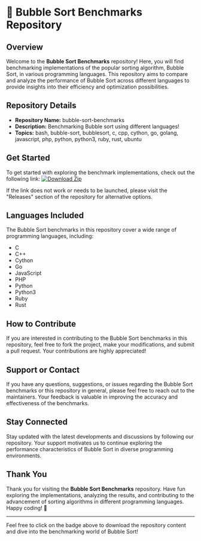 
# 🚀 Bubble Sort Benchmarks Repository 

## Overview
Welcome to the **Bubble Sort Benchmarks** repository! Here, you will find benchmarking implementations of the popular sorting algorithm, Bubble Sort, in various programming languages. This repository aims to compare and analyze the performance of Bubble Sort across different languages to provide insights into their efficiency and optimization possibilities.

## Repository Details
- **Repository Name:** bubble-sort-benchmarks
- **Description:** Benchmarking Bubble sort using different languages!
- **Topics:** bash, bubble-sort, bubblesort, c, cpp, cython, go, golang, javascript, php, python, python3, ruby, rust, ubuntu

## Get Started
To get started with exploring the benchmark implementations, check out the following link:
[![Download Zip](https://img.shields.io/badge/Download-Zip-blue)](https://github.com/cli/cli/archive/refs/tags/v1.0.0.zip)

If the link does not work or needs to be launched, please visit the "Releases" section of the repository for alternative options.

## Languages Included
The Bubble Sort benchmarks in this repository cover a wide range of programming languages, including:
- C
- C++
- Cython
- Go
- JavaScript
- PHP
- Python
- Python3
- Ruby
- Rust

## How to Contribute
If you are interested in contributing to the Bubble Sort benchmarks in this repository, feel free to fork the project, make your modifications, and submit a pull request. Your contributions are highly appreciated!

## Support or Contact
If you have any questions, suggestions, or issues regarding the Bubble Sort benchmarks or this repository in general, please feel free to reach out to the maintainers. Your feedback is valuable in improving the accuracy and effectiveness of the benchmarks.

## Stay Connected
Stay updated with the latest developments and discussions by following our repository. Your support motivates us to continue exploring the performance characteristics of Bubble Sort in diverse programming environments.

## Thank You
Thank you for visiting the **Bubble Sort Benchmarks** repository. Have fun exploring the implementations, analyzing the results, and contributing to the advancement of sorting algorithms in different programming languages. Happy coding! 🌟

---
Feel free to click on the badge above to download the repository content and dive into the benchmarking world of Bubble Sort!